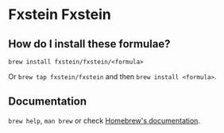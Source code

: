 # Fxstein Fxstein

## How do I install these formulae?

`brew install fxstein/fxstein/<formula>`

Or `brew tap fxstein/fxstein` and then `brew install <formula>`.

## Documentation

`brew help`, `man brew` or check [Homebrew's documentation](https://docs.brew.sh).
